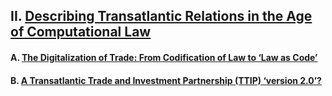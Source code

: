## II. [Describing Transatlantic Relations in the Age of Computational Law](https://github.com/lexmerca/TTIPv2_ToC)

#### A. [The Digitalization of Trade: From Codification of Law to ‘Law as Code’](https://github.com/lexmerca/TTIPv2_ToC/blob/main/README.md#a-the-digitalization-of-trade-from-codification-of-law-to-law-as-code)

#### B. [A Transatlantic Trade and Investment Partnership (TTIP) ‘version 2.0’?](https://github.com/lexmerca/TTIPv2_ToC/blob/main/README.md#b-a-transatlantic-trade-and-investment-partnership-ttip-version-20)
